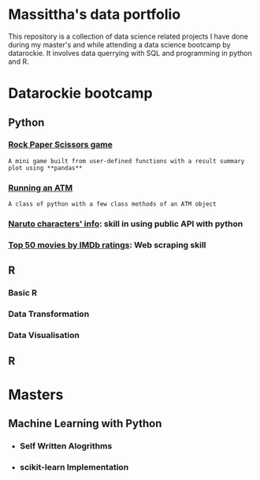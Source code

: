 # Massittha's data portfolio
This repository is a collection of data science related projects I have done during my master's and while attending a data science bootcamp by datarockie.
It involves data querrying with SQL and programming in python and R.


# Datarockie bootcamp
## Python
### [Rock Paper Scissors game](https://github.com/Massittha/Data-portfolio/blob/main/hw01_rock_paper_scissors_game.ipynb)
    A mini game built from user-defined functions with a result summary plot using **pandas**
### [Running an ATM](https://github.com/Massittha/Data-portfolio/blob/c8b85612c13cc10818028badb507363f2c87011c/hw02_classATM.ipynb)
    A class of python with a few class methods of an ATM object
### [Naruto characters' info](https://github.com/Massittha/Data-portfolio/blob/main/hw03_API.ipynb): skill in using public API with python 
### [Top 50 movies by IMDb ratings](https://github.com/Massittha/Data-portfolio/blob/main/hw04_web_scraping.ipynb): Web scraping skill

## R
### Basic R
### Data Transformation
### Data Visualisation

## R


# Masters
## Machine Learning with Python
- ### Self Written Alogrithms
- ### scikit-learn Implementation

